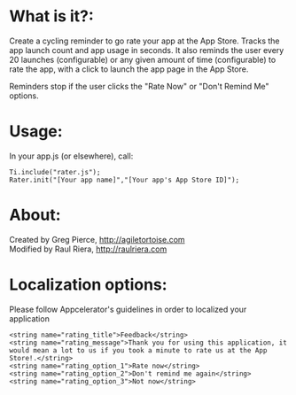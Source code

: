 # What is it?:
Create a cycling reminder to go rate your app at the App Store. Tracks 
the app launch count and app usage in seconds. It also reminds the user every 20 launches (configurable) or any given amount of time (configurable) to 
rate the app, with a click to launch the app page in the App Store.

Reminders stop if the user clicks the "Rate Now" or "Don't Remind Me" options.

# Usage:
In your app.js (or elsewhere), call:

    Ti.include("rater.js");
    Rater.init("[Your app name]","[Your app's App Store ID]");

# About:
Created by Greg Pierce, http://agiletortoise.com  
Modified by Raul Riera, http://raulriera.com

# Localization options:
Please follow Appcelerator's guidelines in order to localized your application

    <string name="rating_title">Feedback</string>
    <string name="rating_message">Thank you for using this application, it would mean a lot to us if you took a minute to rate us at the App Store!.</string>
    <string name="rating_option_1">Rate now</string>
    <string name="rating_option_2">Don't remind me again</string>
    <string name="rating_option_3">Not now</string>